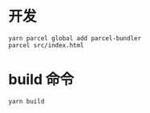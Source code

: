 # 开发

```
yarn parcel global add parcel-bundler
parcel src/index.html
```

# build 命令

```
yarn build
```